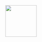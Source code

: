
<div id="header" align="center">
  <img src="https://media.giphy.com/media/CcwLAV11cALh3OuEJ5/giphy.gif" width="100"/>
</div>
<img src="https://komarev.com/ghpvc/?username=manish-xyz&style=flat-square&color=blue" alt=""/>
